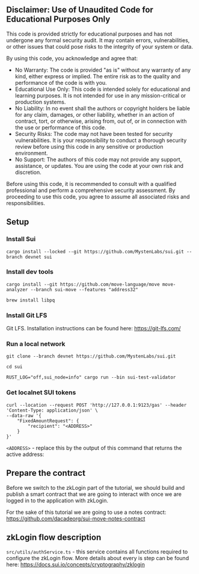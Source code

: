 ## Disclaimer: Use of Unaudited Code for Educational Purposes Only
This code is provided strictly for educational purposes and has not undergone any formal security audit. 
It may contain errors, vulnerabilities, or other issues that could pose risks to the integrity of your system or data.

By using this code, you acknowledge and agree that:
- No Warranty: The code is provided "as is" without any warranty of any kind, either express or implied. The entire risk as to the quality and performance of the code is with you.
- Educational Use Only: This code is intended solely for educational and learning purposes. It is not intended for use in any mission-critical or production systems.
- No Liability: In no event shall the authors or copyright holders be liable for any claim, damages, or other liability, whether in an action of contract, tort, or otherwise, arising from, out of, or in connection with the use or performance of this code.
- Security Risks: The code may not have been tested for security vulnerabilities. It is your responsibility to conduct a thorough security review before using this code in any sensitive or production environment.
- No Support: The authors of this code may not provide any support, assistance, or updates. You are using the code at your own risk and discretion.

Before using this code, it is recommended to consult with a qualified professional and perform a comprehensive security assessment. By proceeding to use this code, you agree to assume all associated risks and responsibilities.

## Setup

### Install Sui
```
cargo install --locked --git https://github.com/MystenLabs/sui.git --branch devnet sui
```

### Install dev tools
```
cargo install --git https://github.com/move-language/move move-analyzer --branch sui-move --features "address32"

brew install libpq
```

### Install Git LFS 
Git LFS. Installation instructions can be found here: https://git-lfs.com/ 

### Run a local network
```
git clone --branch devnet https://github.com/MystenLabs/sui.git

cd sui

RUST_LOG="off,sui_node=info" cargo run --bin sui-test-validator
```

### Get localnet SUI tokens
```
curl --location --request POST 'http://127.0.0.1:9123/gas' --header 'Content-Type: application/json' \
--data-raw '{
    "FixedAmountRequest": {
        "recipient": "<ADDRESS>"
    }
}'
```
`<ADDRESS>` - replace this by the output of this command that returns the active address:

## Prepare the contract

Before we switch to the zkLogin part of the tutorial, we should build and publish a smart contract that we are going to interact with once we are logged in to the application with zkLogin.

For the sake of this tutorial we are going to use a notes contract: https://github.com/dacadeorg/sui-move-notes-contract

## zkLogin flow description
`src/utils/authService.ts` - this service contains all functions required to configure the zkLogin flow.
More details about every is step can be found here: https://docs.sui.io/concepts/cryptography/zklogin

